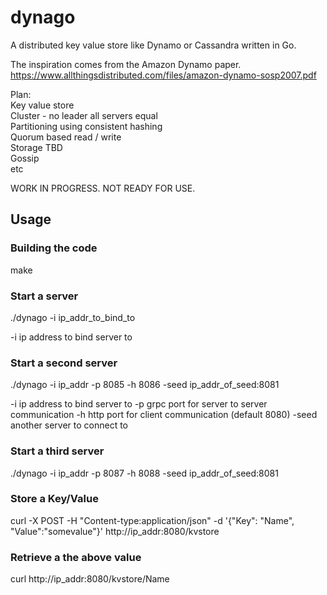 # dynago
A distributed key value store like Dynamo or Cassandra written in Go.

The inspiration comes from the Amazon Dynamo paper.  
https://www.allthingsdistributed.com/files/amazon-dynamo-sosp2007.pdf

Plan:  
Key value store  
Cluster - no leader all servers equal  
Partitioning using consistent hashing  
Quorum based read / write  
Storage   TBD  
Gossip  
etc      

WORK IN PROGRESS. NOT READY FOR USE.

## Usage

### Building the code

make

### Start a server

./dynago -i ip_addr_to_bind_to

-i ip address to bind server to

### Start a second server

./dynago -i ip_addr -p 8085 -h 8086 -seed ip_addr_of_seed:8081

-i ip address to bind server to
-p grpc port for server to server communication
-h http port for client communication (default 8080)
-seed another server to connect to

### Start a third server

./dynago -i ip_addr -p 8087 -h 8088 -seed ip_addr_of_seed:8081

### Store a Key/Value 

curl -X POST -H "Content-type:application/json" -d '{"Key": "Name", "Value":"somevalue"}' http://ip_addr:8080/kvstore

### Retrieve a the above value

curl http://ip_addr:8080/kvstore/Name
